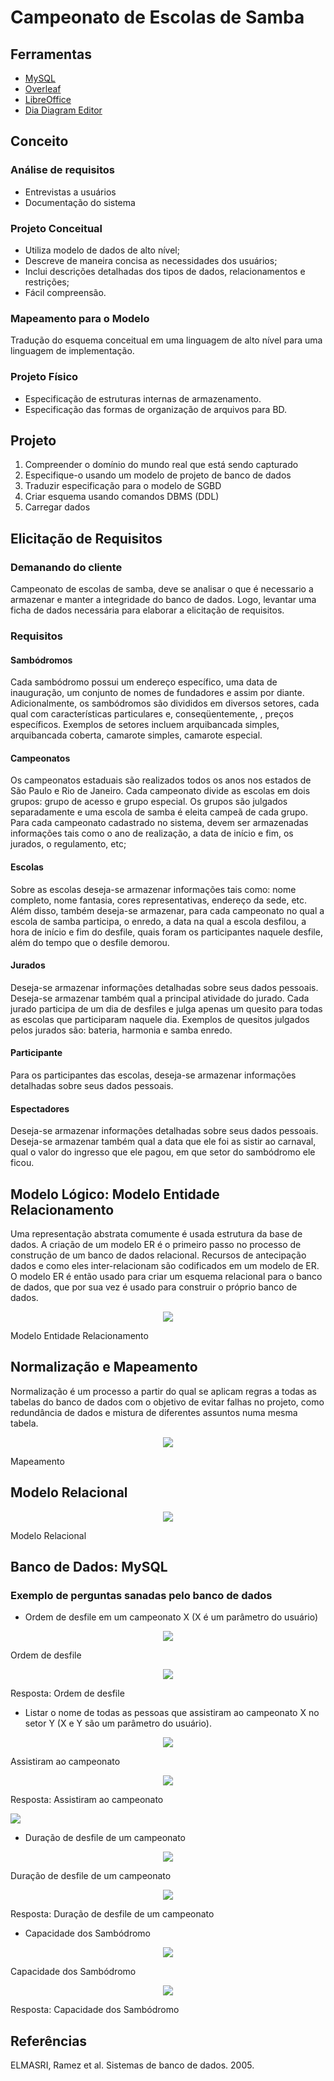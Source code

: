 # Campeonato de Escolas de Samba

## Ferramentas
* [MySQL](https://dev.mysql.com/)
* [Overleaf](https://www.overleaf.com/)
* [LibreOffice](https://www.libreoffice.org/)
* [Dia Diagram Editor](http://dia-installer.de/)

## Conceito
### Análise de requisitos
* Entrevistas a usuários
* Documentação do sistema

### Projeto Conceitual
* Utiliza modelo de dados de alto nı́vel;
* Descreve de maneira concisa as necessidades dos usuários;
* Inclui descrições detalhadas dos tipos de dados, relacionamentos e
restrições;
* Fácil compreensão.

### Mapeamento para o Modelo 
Tradução do esquema conceitual em uma linguagem de alto nı́vel para uma linguagem de implementação.

### Projeto Fı́sico
* Especificação de estruturas internas de armazenamento.
* Especificação das formas de organização de arquivos para BD.

## Projeto

1. Compreender o domı́nio do mundo real que está sendo capturado
2. Especifique-o usando um modelo de projeto de banco de dados
3. Traduzir especificação para o modelo de SGBD
4. Criar esquema usando comandos DBMS (DDL)
5. Carregar dados

## Elicitação de Requisitos

### Demanando do cliente
Campeonato de escolas de samba, deve se analisar o que é necessario a armazenar e manter a integridade do banco de dados. 
Logo, levantar uma ficha de dados necessária para elaborar a elicitação de requisitos.

### Requisitos

#### Sambódromos
Cada sambódromo possui um endereço especı́fico, uma data de inauguração, um conjunto de nomes de fundadores e assim por diante.
Adicionalmente, os sambódromos são divididos em diversos setores, cada qual com caracterı́sticas particulares e, conseqüentemente, , preços especı́ficos.
Exemplos de setores incluem arquibancada simples, arquibancada coberta, camarote simples, camarote especial.

#### Campeonatos 
Os campeonatos estaduais são realizados todos os anos nos estados de São Paulo e Rio de Janeiro. 
Cada campeonato divide as escolas em dois grupos: grupo de acesso e grupo especial. 
Os grupos são julgados separadamente e uma escola de samba é eleita campeã de cada grupo.
Para cada campeonato cadastrado no sistema, devem ser armazenadas informações tais como o ano de realização, a data de inı́cio e fim, os jurados, o regulamento, etc;

#### Escolas 
Sobre as escolas deseja-se armazenar informações tais como: nome completo, nome fantasia, cores representativas, endereço da sede, etc.
Além disso, também deseja-se armazenar, para cada campeonato no qual a escola de samba participa, o enredo, a data na qual a escola desfilou, a hora de inı́cio e fim do desfile, quais foram os participantes naquele desfile, além do tempo que o desfile demorou.

#### Jurados
Deseja-se armazenar informações detalhadas sobre seus dados pessoais. 
Deseja-se armazenar também qual a principal atividade do jurado.
Cada jurado participa de um dia de desfiles e julga apenas um quesito para todas as escolas que participaram naquele dia. 
Exemplos de quesitos julgados pelos jurados são: bateria, harmonia e samba enredo.

#### Participante
Para os participantes das escolas, deseja-se armazenar informações detalhadas sobre seus dados pessoais.

#### Espectadores
Deseja-se armazenar informações detalhadas sobre seus dados pessoais. 
Deseja-se armazenar também qual a data que ele foi as sistir ao carnaval, qual o valor do ingresso que ele pagou, em que setor do sambódromo ele ficou.

## Modelo Lógico: Modelo Entidade Relacionamento

Uma representação abstrata comumente é usada estrutura da base de dados. 
A criação de um modelo ER é o primeiro passo no processo de construção de um banco de dados relacional. 
Recursos de antecipação dados e como eles inter-relacionam são codificados em um modelo de ER. 
O modelo ER é então usado para criar um esquema relacional para o banco de dados, que por sua vez é usado para construir o próprio banco de dados.

<p align="center">
    <img src="/image/ER.svg">
    <figcaption> Modelo Entidade Relacionamento </figcaption>
</p>

## Normalização e Mapeamento

Normalização é um processo a partir do qual se aplicam regras a todas as
tabelas do banco de dados com o objetivo de evitar falhas no projeto, como
redundância de dados e mistura de diferentes assuntos numa mesma tabela.

<p align="center">
    <img src="/image/mape.png">
    <figcaption> Mapeamento </figcaption>
</p>

## Modelo Relacional

<p align="center">
    <img src="/image/diagram.png">
    <figcaption> Modelo Relacional </figcaption>
</p>

## Banco de Dados: MySQL

### Exemplo de perguntas sanadas pelo banco de dados
* Ordem de desfile em um campeonato X (X é um parâmetro do usuário)

<p align="center">
    <img src="/image/paradeOrde.png">
    <figcaption> Ordem de desfile </figcaption>
</p>

<p align="center">
    <img src="/image/resultadoOrdemDesfile.png">
    <figcaption> Resposta: Ordem de desfile </figcaption>
</p>

* Listar o nome de todas as pessoas que assistiram ao campeonato X no setor Y (X e Y são um parâmetro do usuário).

<p align="center">
    <img src="/image/championPeople.png">
    <figcaption> Assistiram ao campeonato </figcaption>
</p>

<p align="center">
    <img src="/image/resultadoPessoasAssitem.png">
    <figcaption> Resposta: Assistiram ao campeonato </figcaption>
</p>


![](/image/resultadoPessoasAssitem.png)

* Duração de desfile de um campeonato

<p align="center">
    <img src="/image/paradeTime.png">
    <figcaption> Duração de desfile de um campeonato </figcaption>
</p>

<p align="center">
    <img src="/image/resultadoTempo.png">
    <figcaption> Resposta: Duração de desfile de um campeonato </figcaption>
</p>

* Capacidade dos Sambódromo

<p align="center">
    <img src="/image/capacity.png">
    <figcaption> Capacidade dos Sambódromo </figcaption>
</p>

<p align="center">
    <img src="/image/resultadoCapacidade.png">
    <figcaption> Resposta: Capacidade dos Sambódromo </figcaption>
</p>

## Referências

ELMASRI, Ramez et al. Sistemas de banco de dados. 2005.
